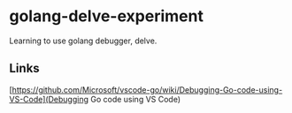 # golang-delve-experiment

Learning to use golang debugger, delve.

## Links

[https://github.com/Microsoft/vscode-go/wiki/Debugging-Go-code-using-VS-Code](Debugging Go code using VS Code)
